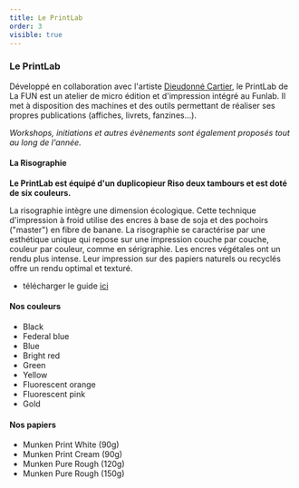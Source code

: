 ```yaml
---
title: Le PrintLab
order: 3
visible: true
---
```

### Le PrintLab

Développé en collaboration avec l'artiste [Dieudonné Cartier](http://www.dieudonnécartier.com/), le PrintLab de La FUN est un atelier de micro édition et d'impression intégré au Funlab. Il met à disposition des machines et des outils permettant de réaliser ses propres publications (affiches, livrets, fanzines...).

*Workshops, initiations et autres évènements sont également proposés tout au long de l'année.*

#### La Risographie

**Le PrintLab est équipé d'un duplicopieur Riso deux tambours et est doté de six couleurs.**

La risographie intègre une dimension écologique.
Cette technique d'impression à froid utilise des encres à base de soja et des pochoirs ("master") en fibre de banane. La risographie se caractérise par une esthétique unique qui repose sur une impression couche par couche, couleur par couleur, comme en sérigraphie. Les encres végétales ont un rendu plus intense. Leur impression sur des papiers naturels ou recyclés offre un rendu optimal et texturé.

* télécharger le guide [ici](https://cloud.lafun.fr/s/npDqPDCPmNoM3dM)

#### Nos couleurs

* Black 
* Federal blue
* Blue
* Bright red 
* Green
* Yellow 
* Fluorescent orange 
* Fluorescent pink
* Gold

#### Nos papiers

* Munken Print White (90g)
* Munken Print Cream (90g)
* Munken Pure Rough (120g) 
* Munken Pure Rough (150g)

